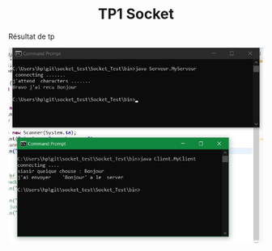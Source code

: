 <h1><center>TP1 Socket</center></h1>
<p>Résultat de tp</p>
<img src="./Socket_Test/screens/Screen1.jpg" /> 